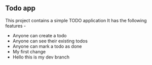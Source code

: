 
## Todo app

This project contains a simple TODO application
It has the following features - 

- Anyone can create a todo
- Anyone can see their existing todos
- Anyone can mark a todo as done
- My first change
- Hello this is my dev branch 

